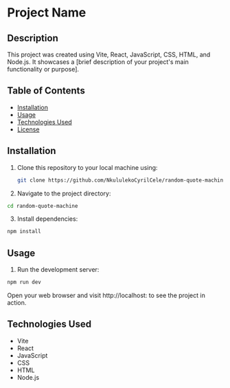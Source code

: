 # Project Name

## Description

This project was created using Vite, React, JavaScript, CSS, HTML, and Node.js. It showcases a [brief description of your project's main functionality or purpose].

## Table of Contents

- [Installation](#installation)
- [Usage](#usage)
- [Technologies Used](#technologies-used)
- [License](#license)

## Installation

1. Clone this repository to your local machine using:

   ```sh
   git clone https://github.com/NkululekoCyrilCele/random-quote-machine.git
   ```

2. Navigate to the project directory:

```sh
cd random-quote-machine
```

3. Install dependencies:

```sh
npm install
```

## Usage

1. Run the development server:

```sh
npm run dev
```

Open your web browser and visit http://localhost:<port> to see the project in action.

## Technologies Used

- Vite
- React
- JavaScript
- CSS
- HTML
- Node.js
